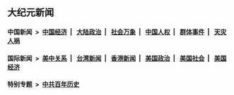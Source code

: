 ## 大纪元新闻

#### 中国新闻 &nbsp;>&nbsp; [中国经济](indexes/ncid283/README.md?07141245) &nbsp;| &nbsp; [大陆政治](indexes/ncid277/README.md?07141245) &nbsp;| &nbsp; [社会万象](indexes/ncid282/README.md?07141245) &nbsp;| &nbsp; [中国人权](indexes/ncid278/README.md?07141245) &nbsp;| &nbsp; [群体事件](indexes/ncid279/README.md?07141245) &nbsp;| &nbsp; [天灾人祸](indexes/ncid280/README.md?07141245)

#### 国际新闻 &nbsp;>&nbsp; [美中关系](indexes/nf1412576/README.md?07141245) &nbsp;| &nbsp; [台湾新闻](indexes/ncid1349361/README.md?07141245) &nbsp;| &nbsp; [香港新闻](indexes/ncid1349362/README.md?07141245) &nbsp;| &nbsp; [美国政治](indexes/ncid1078159/README.md?07141245) &nbsp;| &nbsp; [美国社会](indexes/ncid1078160/README.md?07141245) &nbsp;| &nbsp; [美国经济](indexes/ncid1078158/README.md?07141245)

#### 特别专题 &nbsp;>&nbsp; [中共百年历史](https://github.com/epoch-news/epoch-special/blob/master/README.md?07141245)  
